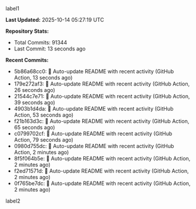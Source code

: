 
label1 
<!-- ACTIVITY_START -->
**Last Updated:** 2025-10-14 05:27:19 UTC

**Repository Stats:**
- Total Commits: 91344
- Last Commit: 13 seconds ago

**Recent Commits:**
- 5b86a68cc0: 🤖 Auto-update README with recent activity (GitHub Action, 13 seconds ago)
- 179e272af3: 🤖 Auto-update README with recent activity (GitHub Action, 26 seconds ago)
- 21544c7e71: 🤖 Auto-update README with recent activity (GitHub Action, 39 seconds ago)
- 4903b1d4da: 🤖 Auto-update README with recent activity (GitHub Action, 53 seconds ago)
- f21b163d3c: 🤖 Auto-update README with recent activity (GitHub Action, 65 seconds ago)
- c0799702cf: 🤖 Auto-update README with recent activity (GitHub Action, 79 seconds ago)
- 0980d755dc: 🤖 Auto-update README with recent activity (GitHub Action, 2 minutes ago)
- 8f5f064b5e: 🤖 Auto-update README with recent activity (GitHub Action, 2 minutes ago)
- f2ed71571d: 🤖 Auto-update README with recent activity (GitHub Action, 2 minutes ago)
- 0f765be7dc: 🤖 Auto-update README with recent activity (GitHub Action, 2 minutes ago)
<!-- ACTIVITY_END -->

label2
